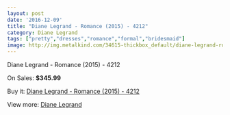 ```yaml
---
layout: post
date: '2016-12-09'
title: "Diane Legrand - Romance (2015) - 4212"
category: Diane Legrand
tags: ["pretty","dresses","romance","formal","bridesmaid"]
image: http://img.metalkind.com/34615-thickbox_default/diane-legrand-romance-2015-4212.jpg
---
```

Diane Legrand - Romance (2015) - 4212

On Sales: **$345.99**
<a href="https://www.metalkind.com/en/diane-legrand/11263-diane-legrand-romance-2015-4212.html"><amp-img layout="responsive" width="600" height="600" src="//img.metalkind.com/34615-thickbox_default/diane-legrand-romance-2015-4212.jpg" alt="Diane Legrand - Romance (2015) - 4212 0" /></a>
<a href="https://www.metalkind.com/en/diane-legrand/11263-diane-legrand-romance-2015-4212.html"><amp-img layout="responsive" width="600" height="600" src="//img.metalkind.com/34617-thickbox_default/diane-legrand-romance-2015-4212.jpg" alt="Diane Legrand - Romance (2015) - 4212 1" /></a>
<a href="https://www.metalkind.com/en/diane-legrand/11263-diane-legrand-romance-2015-4212.html"><amp-img layout="responsive" width="600" height="600" src="//img.metalkind.com/34619-thickbox_default/diane-legrand-romance-2015-4212.jpg" alt="Diane Legrand - Romance (2015) - 4212 2" /></a>

Buy it: [Diane Legrand - Romance (2015) - 4212](https://www.metalkind.com/en/diane-legrand/11263-diane-legrand-romance-2015-4212.html "Diane Legrand - Romance (2015) - 4212")

View more: [Diane Legrand](https://www.metalkind.com/en/133-diane-legrand "Diane Legrand")
